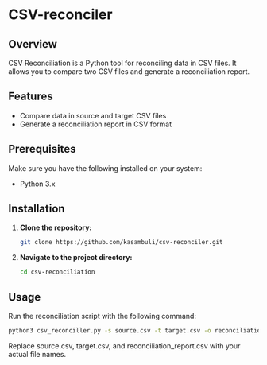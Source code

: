 

# CSV-reconciler
## Overview

CSV Reconciliation is a Python tool for reconciling data in CSV files. It allows you to compare two CSV files and generate a reconciliation report.

## Features

- Compare data in source and target CSV files
- Generate a reconciliation report in CSV format

## Prerequisites

Make sure you have the following installed on your system:

- Python 3.x

## Installation

1. **Clone the repository:**

    ```bash
    git clone https://github.com/kasambuli/csv-reconciler.git
    ```

2. **Navigate to the project directory:**

    ```bash
    cd csv-reconciliation
    ```


## Usage

Run the reconciliation script with the following command:

```bash
python3 csv_reconciller.py -s source.csv -t target.csv -o reconciliation_report.csv
```

Replace source.csv, target.csv, and reconciliation_report.csv with your actual file names.